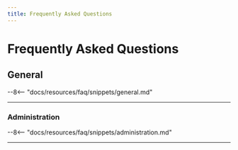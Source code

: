 ```yaml
---
title: Frequently Asked Questions
---
```


<!--
; ['note', 'attention', 'caution', 'danger', 'error', 'tip', 'hint', 'warning']
-->

# Frequently Asked Questions

## General
--8<-- "docs/resources/faq/snippets/general.md"

---

### Administration
--8<-- "docs/resources/faq/snippets/administration.md"

---

